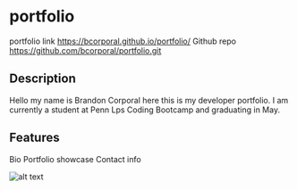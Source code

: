 # portfolio

portfolio link https://bcorporal.github.io/portfolio/
Github repo https://github.com/bcorporal/portfolio.git

## Description

Hello my name is Brandon Corporal here this is my developer portfolio. I am currently a student at Penn Lps Coding Bootcamp and graduating in May.
 
## Features

Bio
Portfolio showcase
Contact info

![alt text](./assets/profileupdat3gif2.gif)

